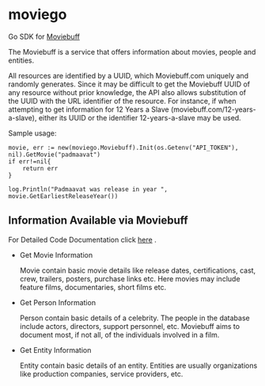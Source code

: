 # moviego

Go SDK for [Moviebuff](www.moviebuff.com)

The Moviebuff is a service that offers information about
 movies, people and entities.

All resources are identified by a UUID,
which Moviebuff.com uniquely and randomly generates.
Since it may be difficult to get the Moviebuff UUID of
 any resource without prior knowledge, the API also
 allows substitution of the UUID with the URL
 identifier of the resource. For instance, if when
 attempting to get information for 12 Years a Slave
  (moviebuff.com/12-years-a-slave), either its UUID
  or the identifier 12-years-a-slave may be used.

Sample usage:

    movie, err := new(moviego.Moviebuff).Init(os.Getenv("API_TOKEN"), nil).GetMovie("padmaavat")
    if err!=nil{
        return err
    }

    log.Println("Padmaavat was release in year ", movie.GetEarliestReleaseYear())

## Information Available via Moviebuff

For Detailed Code Documentation click [here](https://godoc.org/github.com/RealImage/moviego) .

* Get Movie Information

    Movie contain basic movie details like release dates,
     certifications, cast, crew, trailers, posters,
     purchase links etc. Here movies may include feature films,
     documentaries, short films etc.

* Get Person Information

    Person contain basic details of a celebrity.
    The people in the database include actors, directors,
    support personnel, etc. Moviebuff aims to document most,
     if not all, of the individuals involved in a film.

* Get Entity Information

    Entity contain basic details of an entity. Entities are
     usually organizations like production companies,
     service providers, etc.

